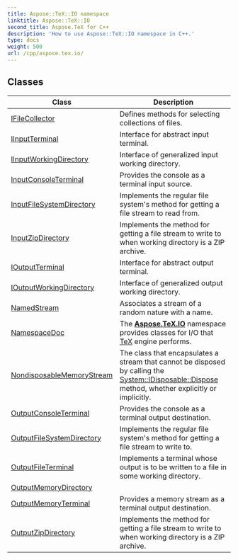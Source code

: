 ```yaml
---
title: Aspose::TeX::IO namespace
linktitle: Aspose::TeX::IO
second_title: Aspose.TeX for C++
description: 'How to use Aspose::TeX::IO namespace in C++.'
type: docs
weight: 500
url: /cpp/aspose.tex.io/
---
```




## Classes

| Class | Description |
| --- | --- |
| [IFileCollector](./ifilecollector/) | Defines methods for selecting collections of files. |
| [IInputTerminal](./iinputterminal/) | Interface for abstract input terminal. |
| [IInputWorkingDirectory](./iinputworkingdirectory/) | Interface of generalized input working directory. |
| [InputConsoleTerminal](./inputconsoleterminal/) | Provides the console as a terminal input source. |
| [InputFileSystemDirectory](./inputfilesystemdirectory/) | Implements the regular file system's method for getting a file stream to read from. |
| [InputZipDirectory](./inputzipdirectory/) | Implements the method for getting a file stream to write to when working directory is a ZIP archive. |
| [IOutputTerminal](./ioutputterminal/) | Interface for abstract output terminal. |
| [IOutputWorkingDirectory](./ioutputworkingdirectory/) | Interface of generalized output working directory. |
| [NamedStream](./namedstream/) | Associates a stream of a random nature with a name. |
| [NamespaceDoc](./namespacedoc/) | The **[Aspose.TeX.IO](./)** namespace provides classes for I/O that [TeX](../aspose.tex/) engine performs. |
| [NondisposableMemoryStream](./nondisposablememorystream/) | The class that encapsulates a stream that cannot be disposed by calling the [System::IDisposable::Dispose](../system/idisposable/dispose/) method, whether explicitly or implicitly. |
| [OutputConsoleTerminal](./outputconsoleterminal/) | Provides the console as a terminal output destination. |
| [OutputFileSystemDirectory](./outputfilesystemdirectory/) | Implements the regular file system's method for getting a file stream to write to. |
| [OutputFileTerminal](./outputfileterminal/) | Implements a terminal whose output is to be written to a file in some working directory. |
| [OutputMemoryDirectory](./outputmemorydirectory/) |  |
| [OutputMemoryTerminal](./outputmemoryterminal/) | Provides a memory stream as a terminal output destination. |
| [OutputZipDirectory](./outputzipdirectory/) | Implements the method for getting a file stream to write to when working directory is a ZIP archive. |
